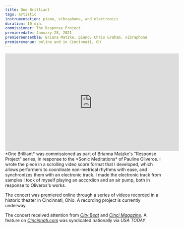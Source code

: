 ```yaml
---
title: One Brilliant
tags: artistic
instrumentation: piano, vibraphone, and electronics
duration: 10 min.
commissioner: The Response Project
premieredate: January 28, 2021
premiereensemble: Briana Matzke, piano; Chris Graham, vibraphone
premierevenue: online and in Cincinnati, OH
---
```

<div class="video-container"><iframe width="560" height="315" src="https://www.youtube.com/embed/-h3bqhyCK9c" title="YouTube video player" frameborder="0" allow="accelerometer; autoplay; clipboard-write; encrypted-media; gyroscope; picture-in-picture" allowfullscreen></iframe></div>
*One Brilliant* was commissioned as part of Brianna Matzke's "Response Project" series, in response to the *Sonic Meditations* of Pauline Oliveros. I wrote the piece in a scrolling video score format that I developed, which allows performers to coordinate non-metrical rhythms with ease, and synchronizes them with an electronic track. I made the electronic track from samples I took of myself playing an accordion and an air pump, both in response to Oliveros's works.

The concert was premiered online through a series of videos recorded in a historic theater in Cincinnati, Ohio. A recording project is currently underway.

The concert received attention from [*City Beat*](https://www.citybeat.com/arts/cincinnati-pianist-brianna-matzkes-latest-response-project-blends-art-music-film-and-meditation-with-local-historical-sites-12169945) and [*Cinci Magazine*](https://www.cincymagazine.com/a-musical-response/?fbclid=IwAR0XlqbKPi2C3Irs6xz36uRyUBgivTeGosK7pBXQuH3XeavDZvLk2OVUyog). A feature on [*Cincinnati.com*](https://www.cincinnati.com/story/entertainment/arts/2020/11/27/cincinnati-most-inventive-arts-projects-come-out-pandemic/6422303002/) was syndicated nationally via *USA TODAY*.